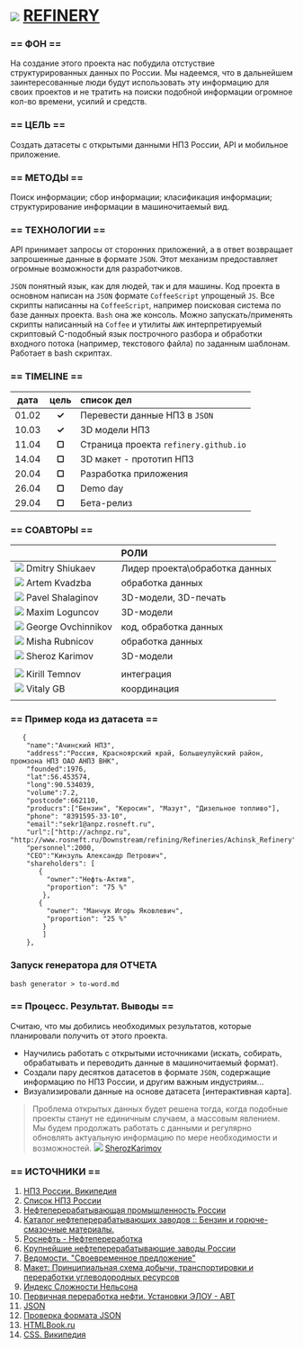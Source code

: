 ![](https://avatars0.githubusercontent.com/u/6559911?s=29) [ REFINERY](https://github.com/soda-io/REFINERY)
===

### == ФОН ==
На создание этого проекта нас побудила отстуствие структурированных данных по России. Мы надеемся, что в дальнейшем заинтересованные люди будут использовать эту информацию для своих проектов и не тратить на поиски подобной информации огромное кол-во времени, усилий и средств.

### == ЦЕЛЬ ==
Создать датасеты с открытыми данными НПЗ России, API и мобильное приложение.

### == МЕТОДЫ ==
Поиск информации; сбор информации; класификация информации; структурирование информации в машиночитаемый вид.

### == ТЕХНОЛОГИИ ==
API принимает запросы от сторонних приложений, а в ответ возвращает запрошенные данные в формате `JSON`. Этот механизм предоставляет огромные возможности для разработчиков.

`JSON` понятный язык, как для людей, так и для машины. Код проекта в основном написан на `JSON` формате
`CoffeeScript` упрощеный `JS`. Все скрипты написанны на `CoffeeScript`, например поисковая система по базе данных проекта.
`Bash` она же консоль. Можно запускать/применять скрипты написанный на `Coffee` и утилиты
`AWK` интерпретируемый скриптовый C-подобный язык построчного разбора и обработки входного потока (например, текстового файла) по заданным шаблонам. Работает в bash скриптах.


### == TIMELINE ==


|   дата    | цель   |  список дел                           |
|:---------:|:------:|:--------------------------------------|
| 01.02     | **✓**  | Перевести данные НПЗ в `JSON`         |
| 10.03     | **✓**  | 3D модели НПЗ                         |
| 11.04     | **▢**  | Страница проекта `refinery.github.io` |
| 14.04     | **▢**  | 3D макет - прототип НПЗ               |
| 20.04     | **▢**  | Разработка приложения                 |
| 26.04     | **▢**  |  Demo day                             | 
| 29.04     | **▢**  | Бета-релиз                            |

 
 
 

### == СОАВТОРЫ ==

|                                                                              |    РОЛИ                       |
|----------------------------------------------------------------------------- |:------------------------------|
| ![](https://avatars3.githubusercontent.com/u/5991448?s=36) Dmitry Shiukaev   | Лидер проекта\обработка данных|
| ![](https://avatars3.githubusercontent.com/u/4639509?s=36) Artem Kvadzba     | обработка данных              |
| ![](https://avatars0.githubusercontent.com/u/3833771?s=36) Pavel Shalaginov  | 3D-модели, 3D-печать          |
| ![](https://avatars2.githubusercontent.com/u/3838734?s=36) Maxim Loguncov    | 3D-модели                     |
| ![](https://avatars1.githubusercontent.com/u/6061182?s=36) George Ovchinnikov|код, обработка данных          |
| ![](https://avatars1.githubusercontent.com/u/6498865?s=36) Misha Rubnicov    | обработка данных              |
| ![](https://avatars0.githubusercontent.com/u/4226210?s=36) Sheroz Karimov    | 3D-модели                     |
|                                                                              |                               |
| ![](https://avatars0.githubusercontent.com/u/147170?s=36) Kirill Temnov      | интеграция                    |
| ![](https://avatars0.githubusercontent.com/u/842476?s=36) Vitaly GB          | координация                   |
|                                                                              |                               |



### == Пример кода из датасета ==
```
   {
    "name":"Ачинский НПЗ",
    "address":"Россия, Красноярский край, Большеулуйский район, промзона НПЗ ОАО АНПЗ ВНК",
    "founded":1976,
    "lat":56.453574,
    "long":90.534039,
    "volume":7.2,
    "postcode":662110,
    "producrs":["Бензин", "Керосин", "Мазут", "Дизельное топливо"],
    "phone": "8391595-33-10",
    "email":"sekr1@anpz.rosneft.ru",
    "url":["http://achnpz.ru", "http://www.rosneft.ru/Downstream/refining/Refineries/Achinsk_Refinery"],
    "personnel":2000,
    "CEO":"Кинзуль Александр Петрович",
    "shareholders": [ 
       {  
         "owner":"Нефть-Актив", 
         "proportion": "75 %"
        },
       {
         "owner": "Манчук Игорь Яковлевич",
         "proportion": "25 %"
        }
        ]
    },
```


### Запуск генератора для ОТЧЕТА

```
bash generator > to-word.md
```


### == Процесс. Результат. Выводы ==

>
Считаю, что мы добились необходимых результатов, которые планировали получить от этого проекта. 
 - Научились работать с открытыми источниками (искать, собирать, обрабатывать и переводить данные в машиночитаемый формат). 
 - Создали пару десятков датасетов в формате `JSON`, содержащие информацию по НПЗ России, и другим важным индустриям...
 - Визуализировали данные на основе датасета [интерактивная карта].
   
> Проблема открытых данных будет решена тогда, когда подобные проекты станут не единичным случаем, а массовым явлением. Мы будем продолжать работать с данными и регулярно обновлять актуальную информацию по мере необходимости и возможностей. 
 ![](https://avatars0.githubusercontent.com/u/4226210?s=16)    [SherozKarimov](https://github.com/SherozKarimov) 
>



### == ИСТОЧНИКИ ==

 1. [НПЗ России. Википедия](http://ru.wikipedia.org/wiki/%D0%9D%D0%B5%D1%84%D1%82%D1%8F%D0%BD%D0%B0%D1%8F_%D0%BF%D1%80%D0%BE%D0%BC%D1%8B%D1%88%D0%BB%D0%B5%D0%BD%D0%BD%D0%BE%D1%81%D1%82%D1%8C_%D0%A0%D0%BE%D1%81%D1%81%D0%B8%D0%B8)
 1. [Список НПЗ России](http://www.wiki-prom.ru/20otrasl.html)
 1. [Нефтеперерабатывающая промышленность России](http://ru.wikipedia.org/wiki/Нефтеперерабатывающая_промышленность_России)
 1. [Каталог нефтеперерабатывающих заводов :: Бензин и горюче-смазочные материалы.](http://www.benzol.ru/npz/?status=2&page=1)
 1. [Роснефть - Нефтепереработка](http://www.rosneft.ru/Downstream/refining/)
 1. [Крупнейшие нефтеперерабатывающие заводы России](http://neftegas.info/engine/info/krupnjejshije-njeftjepjerjerabatyvajushhije-zavody-rossii)
 1. [Ведомости. "Своевременное предложение"](http://tbu.com.ua/digest/svoevremennoe_predlojenie.html)
 1. [Макет: Принципиальная схема добычи, транспортировки и переработки углеводородных ресурсов](http://www.maket-russia.ru/portfolio/portfolio-uchebnye-makety-i-modeli/maket-printsipialnaya-skhema-dobychi-transportirovki-i-pererabotki-uglevodorodnykh-resursov/)
 1. [Индекс Сложности Нельсона](http://neftegaz.ru/tech_library/view/4679)
 1. [Первичная переработка нефти. Установки ЭЛОУ - АВТ](http://e-him.ru/?page=dynamic&section=61&article=1165) 
 1. [JSON](http://ru.wikipedia.org/wiki/JSON) 
 1. [Проверка формата JSON](http://jsonformatter.curiousconcept.com/)
 1. [HTMLBook.ru](http://htmlbook.ru/html5)
 1. [CSS. Википедия](http://ru.wikipedia.org/wiki/%D0%9A%D0%B0%D1%81%D0%BA%D0%B0%D0%B4%D0%BD%D1%8B%D0%B5_%D1%82%D0%B0%D0%B1%D0%BB%D0%B8%D1%86%D1%8B_%D1%81%D1%82%D0%B8%D0%BB%D0%B5%D0%B9)
